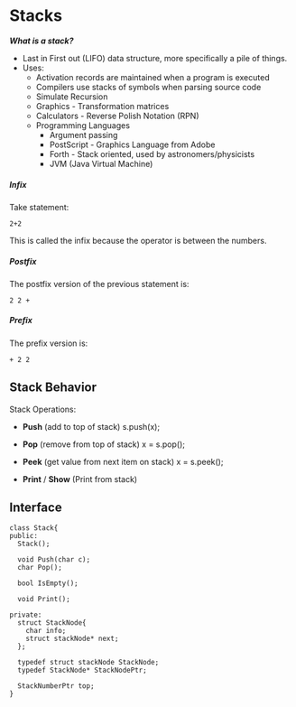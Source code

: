 # Stacks #
_**What is a stack?**_
* Last in First out (LIFO) data structure, more specifically a pile of things.
* Uses:
    * Activation records are maintained when a  program is executed
    * Compilers use stacks of symbols when parsing source code
    * Simulate Recursion
    * Graphics - Transformation matrices
    * Calculators - Reverse Polish Notation (RPN)
    * Programming Languages
      * Argument passing
      * PostScript - Graphics Language from Adobe
      * Forth - Stack oriented, used by astronomers/physicists
      * JVM (Java Virtual Machine)


##### Infix #####
Take statement:

    2+2

This is called the infix because the operator is between the numbers.

##### Postfix #####
The postfix version of the previous statement is:

    2 2 +

##### Prefix #####
The prefix version is:

    + 2 2

## Stack Behavior ##
Stack Operations:
* **Push** (add to top of stack)
      s.push(x);

* **Pop**  (remove from top of stack)
      x = s.pop();

* **Peek** (get value from next item on stack)
      x = s.peek();

* **Print** / **Show** (Print from stack)

## Interface ##

    class Stack{
    public:
      Stack();

      void Push(char c);
      char Pop();

      bool IsEmpty();

      void Print();

    private:
      struct StackNode{
        char info;
        struct stackNode* next;
      };

      typedef struct stackNode StackNode;
      typedef StackNode* StackNodePtr;

      StackNumberPtr top;
    }
